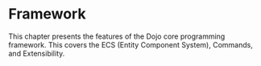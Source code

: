 # Framework

This chapter presents the features of the Dojo core programming framework. This covers the ECS (Entity Component System), Commands, and Extensibility.
